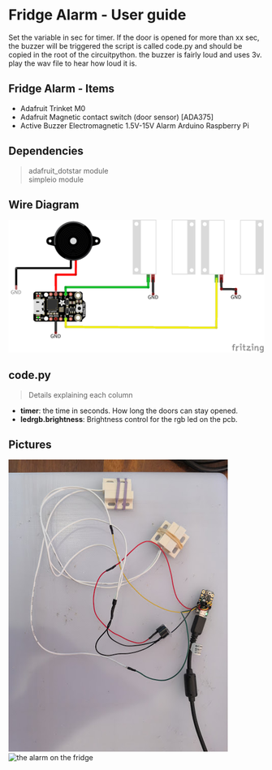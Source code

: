 # Fridge Alarm - User guide
Set the variable in sec for timer. If the door is opened for more than xx sec, the buzzer will be triggered
the script is called code.py and should be copied in the root of the circuitpython.
the buzzer is fairly loud and uses 3v. play the wav file to hear how loud it is.

## Fridge Alarm - Items
- Adafruit Trinket M0
- Adafruit Magnetic contact switch (door sensor) [ADA375]
- Active Buzzer Electromagnetic 1.5V-15V Alarm Arduino Raspberry Pi


## Dependencies
> adafruit_dotstar module  
> simpleio module  

## Wire Diagram
![wiring](Fridge_Alarm_Sketch.png)


## code.py
>Details explaining each column
* **timer**: the time in seconds. How long the doors can stay opened.
* **ledrgb.brightness**: Brightness control for the rgb led on the pcb.

## Pictures
![the firdge alarm](picture01.jpg)
![the alarm on the fridge](picture02.jpg)
